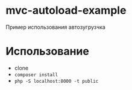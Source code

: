 # mvc-autoload-example
Пример использования автозугрузчка


# Использование

- clone
- ``` composer install ```
- ``` php -S localhost:8000 -t public ```
